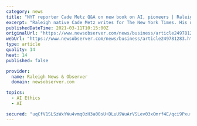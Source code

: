```yaml
---
category: news
title: "NYT reporter Cade Metz Q&A on new book on AI, pioneers | Raleigh News & Observer"
excerpt: "Raleigh native Cade Metz writes for The New York Times. His new book looks at the pioneers whose breakthroughs pushed AI technology to new frontiers."
publishedDateTime: 2021-03-11T10:15:00Z
originalUrl: "https://www.newsobserver.com/news/business/article249781283.html"
webUrl: "https://www.newsobserver.com/news/business/article249781283.html"
type: article
quality: 14
heat: 14
published: false

provider:
  name: Raleigh News & Observer
  domain: newsobserver.com

topics:
  - AI Ethics
  - AI

secured: "uqCfV1SLSzWxYWu4vmq0zH3a00sU+DLuU9WuArVSLev03xOmrf4E/qci9Pxu+2OPdvcQzRObV1c0FX9iDdsX3dCuaMtLC3VuT3gRjM7CDDw5D51Twt1AguI4q57hsKRoYzVc4nZ/M8EpgkeR7jzl0sFy2HBGAbEWTFdT09VOfMr+93T4dtqQ5RoefFrbd+IbonOaxJMS78QKMkXx6mELXLLyB0TJ0qBFc42x68X2J9j5FB36G4zMm00PnWDu2kdtuAXuef3etDPtCczfPJOONkcL11unCPqUBOHE5fP0/idAwb4dbCfGKKZxSHAy6TrVCkfG44AvEGzUr2tDRzNC8GiEDHwF7UtwojSjHwHk7a4=;0onYevxU0cJ1saX77lkiiQ=="
---
```



